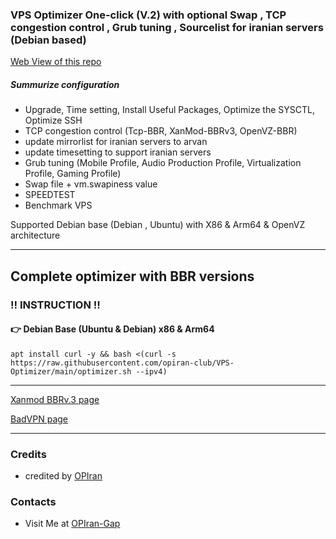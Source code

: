 ### VPS Optimizer One-click (V.2) with optional Swap , TCP congestion control , Grub tuning , Sourcelist for iranian servers (Debian based)

[Web View of this repo](https://opiran-club.github.io/VPS-Optimizer)

##### Summurize configuration

 - Upgrade, Time setting, Install Useful Packages, Optimize the SYSCTL, Optimize SSH
 - TCP congestion control (Tcp-BBR, XanMod-BBRv3, OpenVZ-BBR)
 - update mirrorlist for iranian servers to arvan
 - update timesetting to support iranian servers
 - Grub tuning (Mobile Profile, Audio Production Profile, Virtualization Profile, Gaming Profile)
 - Swap file + vm.swapiness value
 - SPEEDTEST
 - Benchmark VPS

Supported Debian base (Debian , Ubuntu) with X86 & Arm64 & OpenVZ architecture 
   
---------------------------------------------------------------------------------------------------------------------------------------
## Complete optimizer with BBR versions

###  ‼️ INSTRUCTION ‼️

#### 👉 Debian Base (Ubuntu & Debian) x86 & Arm64
   
```
apt install curl -y && bash <(curl -s https://raw.githubusercontent.com/opiran-club/VPS-Optimizer/main/optimizer.sh --ipv4)
```

---------------------------------------------------------------------------------------------------------------------------------------

[Xanmod BBRv.3 page](https://github.com/opiran-club/VPS-Optimizer/blob/main/Xanmod/readme.md)

[BadVPN page](https://github.com/opiran-club/VPS-Optimizer/blob/main/badvpn/readme.md)

---------------------------------------------------------------------------------------------------------------------------------------

### Credits
 - credited by [OPIran](https://github.com/opiran-club)

### Contacts
 - Visit Me at [OPIran-Gap](https://t.me/opiranclub)

